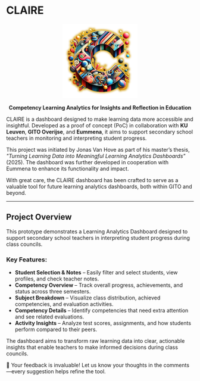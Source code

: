 # CLAIRE

<div align="center">
  <img src="public/CLAIRE-Logo.png" alt="CLAIRE Logo" width="200" height="200" />
  <p><strong>Competency Learning Analytics for Insights and Reflection in Education</strong></p>
</div>

CLAIRE is a dashboard designed to make learning data more accessible and insightful. Developed as a proof of concept (PoC) in collaboration with **KU Leuven**, **GITO Overijse**, and **Eummena**, it aims to support secondary school teachers in monitoring and interpreting student progress.

This project was initiated by Jonas Van Hove as part of his master’s thesis, _"Turning Learning Data into Meaningful Learning Analytics Dashboards"_ (2025). The dashboard was further developed in cooperation with Eummena to enhance its functionality and impact.

With great care, the CLAIRE dashboard has been crafted to serve as a valuable tool for future learning analytics dashboards, both within GITO and beyond.

---

## Project Overview

This prototype demonstrates a Learning Analytics Dashboard designed to support secondary school teachers in interpreting student progress during class councils.

### Key Features:
- **Student Selection & Notes** – Easily filter and select students, view profiles, and check teacher notes.
- **Competency Overview** – Track overall progress, achievements, and status across three semesters.
- **Subject Breakdown** – Visualize class distribution, achieved competencies, and evaluation activities.
- **Competency Details** – Identify competencies that need extra attention and see related evaluations.
- **Activity Insights** – Analyze test scores, assignments, and how students perform compared to their peers.

The dashboard aims to transform raw learning data into clear, actionable insights that enable teachers to make informed decisions during class councils.

💬 Your feedback is invaluable! Let us know your thoughts in the comments—every suggestion helps refine the tool.
